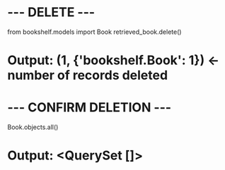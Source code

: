 # --- DELETE ---
from bookshelf.models import Book
retrieved_book.delete()
# Output: (1, {'bookshelf.Book': 1})  ← number of records deleted
# --- CONFIRM DELETION ---
Book.objects.all()
# Output: <QuerySet []>